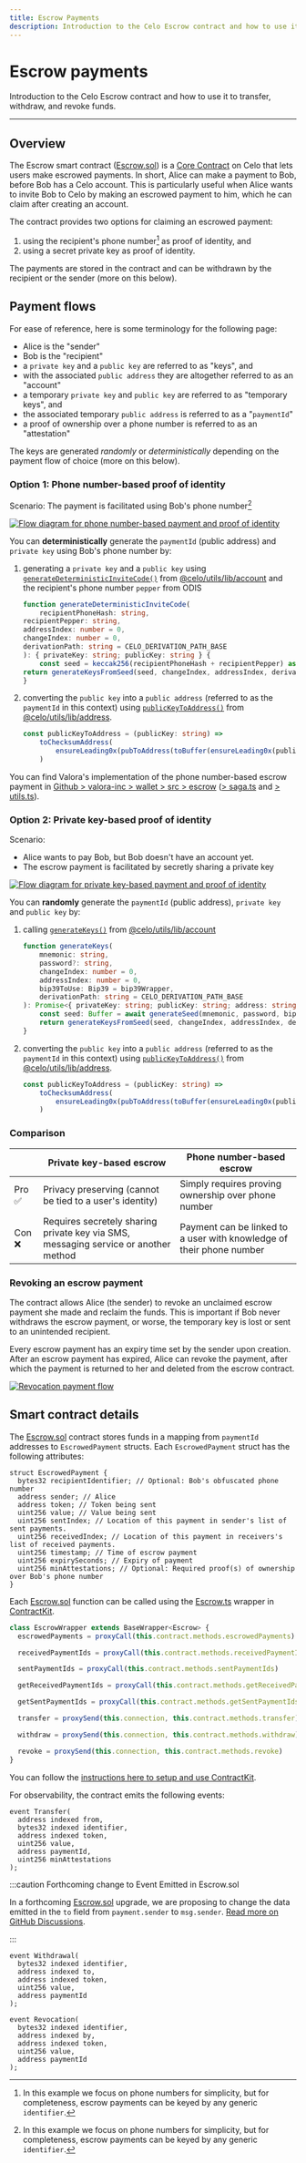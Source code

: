 ```yaml
---
title: Escrow Payments
description: Introduction to the Celo Escrow contract and how to use it to transfer, withdraw, and revoke funds.
---
```

# Escrow payments

Introduction to the Celo Escrow contract and how to use it to transfer, withdraw, and revoke funds.

___

## Overview

The Escrow smart contract ([Escrow.sol](https://github.com/celo-org/celo-monorepo/blob/6b6ce69fde8f4868b54abd8dd267e5313c3ddedd/packages/protocol/contracts/identity/Escrow.sol)) is a [Core Contract](../../../learn/celo-stack#celo-core-contracts) on Celo that lets users make escrowed payments. In short, Alice can make a payment to Bob, before Bob has a Celo account. This is particularly useful when Alice wants to invite Bob to Celo by making an escrowed payment to him, which he can claim after creating an account.

The contract provides two options for claiming an escrowed payment:

1. using the recipient's phone number[^1] as proof of identity, and
2. using a secret private key as proof of identity.

The payments are stored in the contract and can be withdrawn by the recipient or the sender (more on this below).

[^1]: In this example we focus on phone numbers for simplicity, but for completeness, escrow payments can be keyed by any generic `identifier`.

## Payment flows

For ease of reference, here is some terminology for the following page:

- Alice is the "sender"
- Bob is the "recipient"
- a `private key` and a `public key` are referred to as "keys", and
- with the associated `public address` they are altogether referred to as an "account"
- a temporary `private key` and `public key` are referred to as "temporary keys", and
- the associated temporary `public address` is referred to as a "`paymentId`"
- a proof of ownership over a phone number is referred to as an "attestation"

The keys are generated _randomly_ or _deterministically_ depending on the payment flow of choice \(more on this below\).

### Option 1: Phone number-based proof of identity

Scenario: The payment is facilitated using Bob's phone number[^1]

[![Flow diagram for phone number-based payment and proof of identity](https://mermaid.ink/img/pako:eNqlVc1q3DAQfpXBl-xSZ0lDlhIfAilNoRRCoT0agmzNrkVsSZXkXUzIsbc-QvtyeZKOLNvr9W7akPpg9PNp5puZb6SHKFccoySy-L1GmeMHwdaGVakE-ljulIHrUuQYFjQzTuRCM-mA-eU7lueq9jML12F4iNSsqVC6T9yjvmGllWGmgc_YHGJzJZ0hvx56Y3OjtgurykNcprI7XSiJHvheZScWvrTT27rK0Bw_8BzZECdZSWW3UDslR4baFMDp6dWVRyWwJYvWxwVO-ZUYstr5AXCFVp44KNiGqEnoXTbY-TJIwZl1Njs_u4jhfLmk39nFfM8PudnLbkLmLDz9-hFQt8ohqA2aKUobsWG0d49NDLrOaHdvzDg3aO3U15DLBO6l2h71NMK8ubiEt--WnvYSFotFgKLk0wC72MYB-hT1LveCkwqefv885vV10Q10dmEOMkyAo0NTCSks6YOVZQNrlGjIuoVZbYVcQxBXEMF8ymtk6oWsYDacmXuVdTrb6yFPstd_AhW7R9t7-mvh490hH4xnT1NpV2hmcxBy1EgkSQ5WYy5WjccZanth0LvwUtaGrIPaUi5sIXQX7CgTPfFdkc99fbvfpMj_nfC2iC9omzYvJa4cqFVoUE8hN9jaH3XhLI2sWEuodRr9S5HPNMHr5Dj20rVRm2s7SXZA7y63A2YV03ZKy19AI8NU8GtHgTvmhJK2LTtdbx-Rtwnn082DXPdkR7IqmagGMUIo2N5NPtSTLvmMWB3jeCjTrXAFN2w7lWk4PbwFB1kgNaDY7NrDtkF3RaYUaaKxMqqaaHefUm8-npR-06rRV0dOW8EVeMTk8TcizDUTvE2okNRfhaCbDrck_yBO3isziqOKGoTA9BY_eINpRM4qTKOEhhxXrC5dGsVhq0CxLlzY829VGqXykWzUmpPVGy7oPYuSFSstxi3gayPzKHGmxh7UPfQd6vEPwz-9JA)](https://mermaid.live/edit#pako:eNqlVc1q3DAQfpXBl-xSZ0lDlhIfAilNoRRCoT0agmzNrkVsSZXkXUzIsbc-QvtyeZKOLNvr9W7akPpg9PNp5puZb6SHKFccoySy-L1GmeMHwdaGVakE-ljulIHrUuQYFjQzTuRCM-mA-eU7lueq9jML12F4iNSsqVC6T9yjvmGllWGmgc_YHGJzJZ0hvx56Y3OjtgurykNcprI7XSiJHvheZScWvrTT27rK0Bw_8BzZECdZSWW3UDslR4baFMDp6dWVRyWwJYvWxwVO-ZUYstr5AXCFVp44KNiGqEnoXTbY-TJIwZl1Njs_u4jhfLmk39nFfM8PudnLbkLmLDz9-hFQt8ohqA2aKUobsWG0d49NDLrOaHdvzDg3aO3U15DLBO6l2h71NMK8ubiEt--WnvYSFotFgKLk0wC72MYB-hT1LveCkwqefv885vV10Q10dmEOMkyAo0NTCSks6YOVZQNrlGjIuoVZbYVcQxBXEMF8ymtk6oWsYDacmXuVdTrb6yFPstd_AhW7R9t7-mvh490hH4xnT1NpV2hmcxBy1EgkSQ5WYy5WjccZanth0LvwUtaGrIPaUi5sIXQX7CgTPfFdkc99fbvfpMj_nfC2iC9omzYvJa4cqFVoUE8hN9jaH3XhLI2sWEuodRr9S5HPNMHr5Dj20rVRm2s7SXZA7y63A2YV03ZKy19AI8NU8GtHgTvmhJK2LTtdbx-Rtwnn082DXPdkR7IqmagGMUIo2N5NPtSTLvmMWB3jeCjTrXAFN2w7lWk4PbwFB1kgNaDY7NrDtkF3RaYUaaKxMqqaaHefUm8-npR-06rRV0dOW8EVeMTk8TcizDUTvE2okNRfhaCbDrck_yBO3isziqOKGoTA9BY_eINpRM4qTKOEhhxXrC5dGsVhq0CxLlzY829VGqXykWzUmpPVGy7oPYuSFSstxi3gayPzKHGmxh7UPfQd6vEPwz-9JA)

<!-- 
Interim fix for a known bug that adds whitespace to large diagrams: https://github.com/celo-org/docs/pull/331#issuecomment-1155590026

Mermaid diagram: https://mermaid.live/edit#pako:eNqlVc1q3DAQfpXBl-xSZ0lDlhIfAilNoRRCoT0agmzNrkVsSZXkXUzIsbc-QvtyeZKOLNvr9W7akPpg9PNp5puZb6SHKFccoySy-L1GmeMHwdaGVakE-ljulIHrUuQYFjQzTuRCM-mA-eU7lueq9jML12F4iNSsqVC6T9yjvmGllWGmgc_YHGJzJZ0hvx56Y3OjtgurykNcprI7XSiJHvheZScWvrTT27rK0Bw_8BzZECdZSWW3UDslR4baFMDp6dWVRyWwJYvWxwVO-ZUYstr5AXCFVp44KNiGqEnoXTbY-TJIwZl1Njs_u4jhfLmk39nFfM8PudnLbkLmLDz9-hFQt8ohqA2aKUobsWG0d49NDLrOaHdvzDg3aO3U15DLBO6l2h71NMK8ubiEt--WnvYSFotFgKLk0wC72MYB-hT1LveCkwqefv885vV10Q10dmEOMkyAo0NTCSks6YOVZQNrlGjIuoVZbYVcQxBXEMF8ymtk6oWsYDacmXuVdTrb6yFPstd_AhW7R9t7-mvh490hH4xnT1NpV2hmcxBy1EgkSQ5WYy5WjccZanth0LvwUtaGrIPaUi5sIXQX7CgTPfFdkc99fbvfpMj_nfC2iC9omzYvJa4cqFVoUE8hN9jaH3XhLI2sWEuodRr9S5HPNMHr5Dj20rVRm2s7SXZA7y63A2YV03ZKy19AI8NU8GtHgTvmhJK2LTtdbx-Rtwnn082DXPdkR7IqmagGMUIo2N5NPtSTLvmMWB3jeCjTrXAFN2w7lWk4PbwFB1kgNaDY7NrDtkF3RaYUaaKxMqqaaHefUm8-npR-06rRV0dOW8EVeMTk8TcizDUTvE2okNRfhaCbDrck_yBO3isziqOKGoTA9BY_eINpRM4qTKOEhhxXrC5dGsVhq0CxLlzY829VGqXykWzUmpPVGy7oPYuSFSstxi3gayPzKHGmxh7UPfQd6vEPwz-9JA
-->

You can **deterministically** generate the `paymentId` (public address) and `private key` using Bob's phone number by:

1. generating a `private key` and a `public key` using [`generateDeterministicInviteCode()`](https://github.com/celo-org/celo-monorepo/blob/6b6ce69fde8f4868b54abd8dd267e5313c3ddedd/packages/sdk/utils/src/account.ts#L412) from [@celo/utils/lib/account](https://github.com/celo-org/celo-monorepo/blob/6b6ce69fde8f4868b54abd8dd267e5313c3ddedd/packages/sdk/utils/src/account.ts) and the recipient's phone number `pepper` from ODIS

    ```ts
    function generateDeterministicInviteCode(
        recipientPhoneHash: string,
    recipientPepper: string,
    addressIndex: number = 0,
    changeIndex: number = 0,
    derivationPath: string = CELO_DERIVATION_PATH_BASE
    ): { privateKey: string; publicKey: string } {
        const seed = keccak256(recipientPhoneHash + recipientPepper) as Buffer
    return generateKeysFromSeed(seed, changeIndex, addressIndex, derivationPath)
    }
    ```

2. converting the `public key` into a `public address` (referred to as the `paymentId` in this context) using [`publicKeyToAddress()`](https://github.com/celo-org/celo-monorepo/blob/6b6ce69fde8f4868b54abd8dd267e5313c3ddedd/packages/sdk/utils/src/address.ts#L38) from [@celo/utils/lib/address](https://github.com/celo-org/celo-monorepo/blob/6b6ce69fde8f4868b54abd8dd267e5313c3ddedd/packages/sdk/utils/src/address.ts).

    ```ts
    const publicKeyToAddress = (publicKey: string) =>
        toChecksumAddress(
            ensureLeading0x(pubToAddress(toBuffer(ensureLeading0x(publicKey)), true).toString('hex'))
        )
    ```

You can find Valora's implementation of the phone number-based escrow payment in [Github > valora-inc > wallet > src > escrow](https://github.com/valora-inc/wallet/tree/2ec5767ac55197c8e97d449c2ea6479c3520859d/src/escrow) ([> saga.ts](https://github.com/valora-inc/wallet/blob/2ec5767ac55197c8e97d449c2ea6479c3520859d/src/escrow/saga.ts) and [> utils.ts](https://github.com/valora-inc/wallet/blob/2ec5767ac55197c8e97d449c2ea6479c3520859d/src/escrow/utils.ts)).

<!-- Arthur todo: add link to attestation overview -->

<!-- Here are also some links to learn more about attestations, phone number mappings and phone number peppers from ODIS. -->

### Option 2: Private key-based proof of identity

Scenario:

- Alice wants to pay Bob, but Bob doesn't have an account yet.
- The escrow payment is facilitated by secretly sharing a private key

[![Flow diagram for private key-based payment and proof of identity](https://mermaid.ink/img/pako:eNqtVU1r3DAQ_SuDLt0FJ4QlufgQSGkOpbSX9GgoY2vWFrElV5J3MSHH3voT2j-XX9KR5c3a67QNpcti9PE082bes_wgCiNJpMLR1450Qe8UlhabTAP_sPDGwk2tCooLLVqvCtWi9oBh-QsWhenCzMFNHC6RLfYNaf9eBtRnalpj0fbwgfoltjDaW84boLeusGZ_7ky9xOUm_23uSPutyTM9LnTe6K7Jycb5UBGcnV1fB1QKe47oAk3wJqwkkHc-DEAacvqNhwp3BKjhkLKnMZcl5mrLfLW5uExgc3XFj4vL9SwPp5k1K-VwDp5-fIuoT8YTmB3ZU1Rr1Q557576BNou593ZGKW05FyMQlqeMhrJTBmFmgKfSfsiG23g6ef3U0Iz2L_ROfbg2QYpWNTSNHUPJWmyHNSBo8IemnokMDnzyvSwej4z1jw3amByMFkKDd6TO2Rh9f-oSHI8V2BdK10CT7Xbkl2tQemFYU8F2QQtxsfCIoMTYxe4Ma5Crmb-tsBqpxDuPt4l0HClWAYGjuwuhGDHoza-YtJ77NcTFV5h1KHgmrYezDYSCUZhKoM0E9-vMuFUqaFrM_E3S71g8P_gp0O6iRY1quYoYudiW0IjT_o3NJVvoZzJnFILr_1S373ylbS4f1nf58tqUT93m9TuaC0Xjmvas7Kxq3J-Zb18L8V5i0oOZee0NZag4j_KiSrnIhEN2YZxfJM_hFiZYCc0lImUh5K22NU-E0ncqkiVlY974WrMRKYfOUbXSmZ2KxVfnyLdYu0oGQB3vS5E6m1HB9D4mRhRj78A75cbgw)](https://mermaid.live/edit#pako:eNqtVU1r3DAQ_SuDLt0FJ4QlufgQSGkOpbSX9GgoY2vWFrElV5J3MSHH3voT2j-XX9KR5c3a67QNpcti9PE082bes_wgCiNJpMLR1450Qe8UlhabTAP_sPDGwk2tCooLLVqvCtWi9oBh-QsWhenCzMFNHC6RLfYNaf9eBtRnalpj0fbwgfoltjDaW84boLeusGZ_7ky9xOUm_23uSPutyTM9LnTe6K7Jycb5UBGcnV1fB1QKe47oAk3wJqwkkHc-DEAacvqNhwp3BKjhkLKnMZcl5mrLfLW5uExgc3XFj4vL9SwPp5k1K-VwDp5-fIuoT8YTmB3ZU1Rr1Q557576BNou593ZGKW05FyMQlqeMhrJTBmFmgKfSfsiG23g6ef3U0Iz2L_ROfbg2QYpWNTSNHUPJWmyHNSBo8IemnokMDnzyvSwej4z1jw3amByMFkKDd6TO2Rh9f-oSHI8V2BdK10CT7Xbkl2tQemFYU8F2QQtxsfCIoMTYxe4Ma5Crmb-tsBqpxDuPt4l0HClWAYGjuwuhGDHoza-YtJ77NcTFV5h1KHgmrYezDYSCUZhKoM0E9-vMuFUqaFrM_E3S71g8P_gp0O6iRY1quYoYudiW0IjT_o3NJVvoZzJnFILr_1S373ylbS4f1nf58tqUT93m9TuaC0Xjmvas7Kxq3J-Zb18L8V5i0oOZee0NZag4j_KiSrnIhEN2YZxfJM_hFiZYCc0lImUh5K22NU-E0ncqkiVlY974WrMRKYfOUbXSmZ2KxVfnyLdYu0oGQB3vS5E6m1HB9D4mRhRj78A75cbgw)

<!-- 
Interim fix for a known bug that adds whitespace to large diagrams: https://github.com/celo-org/docs/pull/331#issuecomment-1155590026

Mermaid diagram: https://mermaid.live/edit#pako:eNqtVU1r3DAQ_SuDLt0FJ4QlufgQSGkOpbSX9GgoY2vWFrElV5J3MSHH3voT2j-XX9KR5c3a67QNpcti9PE082bes_wgCiNJpMLR1450Qe8UlhabTAP_sPDGwk2tCooLLVqvCtWi9oBh-QsWhenCzMFNHC6RLfYNaf9eBtRnalpj0fbwgfoltjDaW84boLeusGZ_7ky9xOUm_23uSPutyTM9LnTe6K7Jycb5UBGcnV1fB1QKe47oAk3wJqwkkHc-DEAacvqNhwp3BKjhkLKnMZcl5mrLfLW5uExgc3XFj4vL9SwPp5k1K-VwDp5-fIuoT8YTmB3ZU1Rr1Q557576BNou593ZGKW05FyMQlqeMhrJTBmFmgKfSfsiG23g6ef3U0Iz2L_ROfbg2QYpWNTSNHUPJWmyHNSBo8IemnokMDnzyvSwej4z1jw3amByMFkKDd6TO2Rh9f-oSHI8V2BdK10CT7Xbkl2tQemFYU8F2QQtxsfCIoMTYxe4Ma5Crmb-tsBqpxDuPt4l0HClWAYGjuwuhGDHoza-YtJ77NcTFV5h1KHgmrYezDYSCUZhKoM0E9-vMuFUqaFrM_E3S71g8P_gp0O6iRY1quYoYudiW0IjT_o3NJVvoZzJnFILr_1S373ylbS4f1nf58tqUT93m9TuaC0Xjmvas7Kxq3J-Zb18L8V5i0oOZee0NZag4j_KiSrnIhEN2YZxfJM_hFiZYCc0lImUh5K22NU-E0ncqkiVlY974WrMRKYfOUbXSmZ2KxVfnyLdYu0oGQB3vS5E6m1HB9D4mRhRj78A75cbgw
-->

You can **randomly** generate the `paymentId` (public address), `private key` and `public key` by:

1. calling [`generateKeys()`](https://github.com/celo-org/celo-monorepo/blob/6b6ce69fde8f4868b54abd8dd267e5313c3ddedd/packages/sdk/utils/src/account.ts#L400) from [@celo/utils/lib/account](https://github.com/celo-org/celo-monorepo/blob/6b6ce69fde8f4868b54abd8dd267e5313c3ddedd/packages/sdk/utils/src/account.ts)

    ```ts
    function generateKeys(
        mnemonic: string,
        password?: string,
        changeIndex: number = 0,
        addressIndex: number = 0,
        bip39ToUse: Bip39 = bip39Wrapper,
        derivationPath: string = CELO_DERIVATION_PATH_BASE
    ): Promise<{ privateKey: string; publicKey: string; address: string }> {
        const seed: Buffer = await generateSeed(mnemonic, password, bip39ToUse)
        return generateKeysFromSeed(seed, changeIndex, addressIndex, derivationPath)
    }
    ```

2. converting the `public key` into a `public address` (referred to as the `paymentId` in this context) using [`publicKeyToAddress()`](https://github.com/celo-org/celo-monorepo/blob/6b6ce69fde8f4868b54abd8dd267e5313c3ddedd/packages/sdk/utils/src/address.ts#L38) from [@celo/utils/lib/address](https://github.com/celo-org/celo-monorepo/blob/6b6ce69fde8f4868b54abd8dd267e5313c3ddedd/packages/sdk/utils/src/address.ts).

    ```ts
    const publicKeyToAddress = (publicKey: string) =>
        toChecksumAddress(
            ensureLeading0x(pubToAddress(toBuffer(ensureLeading0x(publicKey)), true).toString('hex'))
        )
    ```

### Comparison

|       | Private key-based escrow                                                        | Phone number-based escrow                                                       |
|-------|---------------------------------------------------------------------------|---------------------------------------------------------------------------|
| Pro ✅ | Privacy preserving (cannot be tied to a user's identity)                  | Simply requires proving ownership over phone number                       |
| Con ❌ | Requires secretely sharing private key via SMS, messaging service or another method | Payment can be linked to a user with knowledge of their phone number |

### Revoking an escrow payment

The contract allows Alice (the sender) to revoke an unclaimed escrow payment she made and reclaim the funds. This is important if Bob never withdraws the escrow payment, or worse, the temporary key is lost or sent to an unintended recipient.

Every escrow payment has an expiry time set by the sender upon creation. After an escrow payment has expired, Alice can revoke the payment, after which the payment is returned to her and deleted from the escrow contract.

[![Revocation payment flow](https://mermaid.ink/img/pako:eNqdlF1L5DAUhv_KITc6UEVEb3ohKOvFIuzNellYTpMz02CT1Hw4W8T_vvloZ1oHWXAuhiZ5857nvE36zrgRxGrm6DWQ5vRD4s6iajTEH3JvLNz3klOZGNB6yeWA2gOm6T_IuQlp5OC-PJ4qBxwVaf9TJNUzqcFYtCM80Xiq5UZ7G-sm6aPj1uwvnelPda1pv6xdsB9M2-hpInijg2rJlnHuCC4u7u4O9eppch_NHXgDlt7MCwFqoIwxd1FBSxyDo1QAOnT6LFL3KBUJkB5G8peHuquI1uUUCpo9i_qX8QTmjex6X3Xcw7Hvpd5BHGq3JXu-AakXMUVaAY58hH8N0kYg-jvIGLWPdDBTWYrx2l17fn17W8H11U3-25TFZa5rYCEFaDP1OpOndj_TLywW7Hvpuwi7BEqk7TgFX1xIi1PMTDixbv6fbHlz7rvhlu2foy0uh9OZKq6MatgGLRygTX2lA4r8JZ2jxe1ZNHc0Sk5ZU0_VDtFKN7GI_F6P_tk60uVtZ3GuILCKKbIKpYj3-T3VaZjvSFHD6vgoaIuh9w2rylJHctf5spYuSMMa_RE9wiDQ06OQ8RKxeou9oyoLfo-as9rbQLNo-lhMqo9_PQd5Dg)](https://mermaid.live/edit#pako:eNqdlF1L5DAUhv_KITc6UEVEb3ohKOvFIuzNellYTpMz02CT1Hw4W8T_vvloZ1oHWXAuhiZ5857nvE36zrgRxGrm6DWQ5vRD4s6iajTEH3JvLNz3klOZGNB6yeWA2gOm6T_IuQlp5OC-PJ4qBxwVaf9TJNUzqcFYtCM80Xiq5UZ7G-sm6aPj1uwvnelPda1pv6xdsB9M2-hpInijg2rJlnHuCC4u7u4O9eppch_NHXgDlt7MCwFqoIwxd1FBSxyDo1QAOnT6LFL3KBUJkB5G8peHuquI1uUUCpo9i_qX8QTmjex6X3Xcw7Hvpd5BHGq3JXu-AakXMUVaAY58hH8N0kYg-jvIGLWPdDBTWYrx2l17fn17W8H11U3-25TFZa5rYCEFaDP1OpOndj_TLywW7Hvpuwi7BEqk7TgFX1xIi1PMTDixbv6fbHlz7rvhlu2foy0uh9OZKq6MatgGLRygTX2lA4r8JZ2jxe1ZNHc0Sk5ZU0_VDtFKN7GI_F6P_tk60uVtZ3GuILCKKbIKpYj3-T3VaZjvSFHD6vgoaIuh9w2rylJHctf5spYuSMMa_RE9wiDQ06OQ8RKxeou9oyoLfo-as9rbQLNo-lhMqo9_PQd5Dg)

<!-- 
Interim fix for a known bug that adds whitespace to large diagrams: https://github.com/celo-org/docs/pull/331#issuecomment-1155590026

Mermaid diagram: https://mermaid.live/edit#pako:eNqdlF1L5DAUhv_KITc6UEVEb3ohKOvFIuzNellYTpMz02CT1Hw4W8T_vvloZ1oHWXAuhiZ5857nvE36zrgRxGrm6DWQ5vRD4s6iajTEH3JvLNz3klOZGNB6yeWA2gOm6T_IuQlp5OC-PJ4qBxwVaf9TJNUzqcFYtCM80Xiq5UZ7G-sm6aPj1uwvnelPda1pv6xdsB9M2-hpInijg2rJlnHuCC4u7u4O9eppch_NHXgDlt7MCwFqoIwxd1FBSxyDo1QAOnT6LFL3KBUJkB5G8peHuquI1uUUCpo9i_qX8QTmjex6X3Xcw7Hvpd5BHGq3JXu-AakXMUVaAY58hH8N0kYg-jvIGLWPdDBTWYrx2l17fn17W8H11U3-25TFZa5rYCEFaDP1OpOndj_TLywW7Hvpuwi7BEqk7TgFX1xIi1PMTDixbv6fbHlz7rvhlu2foy0uh9OZKq6MatgGLRygTX2lA4r8JZ2jxe1ZNHc0Sk5ZU0_VDtFKN7GI_F6P_tk60uVtZ3GuILCKKbIKpYj3-T3VaZjvSFHD6vgoaIuh9w2rylJHctf5spYuSMMa_RE9wiDQ06OQ8RKxeou9oyoLfo-as9rbQLNo-lhMqo9_PQd5Dg
-->

## Smart contract details

The [Escrow.sol](https://github.com/celo-org/celo-monorepo/blob/6b6ce69fde8f4868b54abd8dd267e5313c3ddedd/packages/protocol/contracts/identity/Escrow.sol) contract stores funds in a mapping from `paymentId` addresses to `EscrowedPayment` structs. Each `EscrowedPayment` struct has the following attributes:

```solidity
struct EscrowedPayment {
  bytes32 recipientIdentifier; // Optional: Bob's obfuscated phone number
  address sender; // Alice
  address token; // Token being sent
  uint256 value; // Value being sent
  uint256 sentIndex; // Location of this payment in sender's list of sent payments.
  uint256 receivedIndex; // Location of this payment in receivers's list of received payments.
  uint256 timestamp; // Time of escrow payment
  uint256 expirySeconds; // Expiry of payment
  uint256 minAttestations; // Optional: Required proof(s) of ownership over Bob's phone number
}
```

<!-- TODO: 
- [ ] EscrowedPayment table with fields
- [ ] diagram visualising mapping from payment id to Escrowpayment struct
 -->

Each [Escrow.sol](https://github.com/celo-org/celo-monorepo/blob/6b6ce69fde8f4868b54abd8dd267e5313c3ddedd/packages/protocol/contracts/identity/Escrow.sol) function can be called using the [Escrow.ts](https://github.com/celo-org/celo-monorepo/blob/master/packages/sdk/contractkit/src/wrappers/Escrow.ts) wrapper in [ContractKit](https://docs.celo.org/developer-guide/contractkit/contracts-wrappers-registry#interacting-with-other-celo-contracts).

```ts
class EscrowWrapper extends BaseWrapper<Escrow> {
  escrowedPayments = proxyCall(this.contract.methods.escrowedPayments)

  receivedPaymentIds = proxyCall(this.contract.methods.receivedPaymentIds)

  sentPaymentIds = proxyCall(this.contract.methods.sentPaymentIds)

  getReceivedPaymentIds = proxyCall(this.contract.methods.getReceivedPaymentIds)

  getSentPaymentIds = proxyCall(this.contract.methods.getSentPaymentIds)

  transfer = proxySend(this.connection, this.contract.methods.transfer)

  withdraw = proxySend(this.connection, this.contract.methods.withdraw)

  revoke = proxySend(this.connection, this.contract.methods.revoke)
}
```

You can follow the [instructions here to setup and use ContractKit](https://docs.celo.org/developer-guide/contractkit/setup).

For observability, the contract emits the following events:

```solidity
event Transfer(
  address indexed from,
  bytes32 indexed identifier,
  address indexed token,
  uint256 value,
  address paymentId,
  uint256 minAttestations
);
```

:::caution Forthcoming change to Event Emitted in Escrow.sol

In a forthcoming [Escrow.sol](https://github.com/celo-org/celo-monorepo/blob/6b6ce69fde8f4868b54abd8dd267e5313c3ddedd/packages/protocol/contracts/identity/Escrow.sol) upgrade, we are proposing to change the data emitted in the `to` field from `payment.sender` to `msg.sender`. [Read more on GitHub Discussions](https://github.com/celo-org/identity/discussions/25).

:::

```solidity
event Withdrawal(
  bytes32 indexed identifier,
  address indexed to,
  address indexed token,
  uint256 value,
  address paymentId
);
```

```solidity
event Revocation(
  bytes32 indexed identifier,
  address indexed by,
  address indexed token,
  uint256 value,
  address paymentId
);
```
